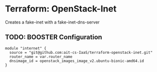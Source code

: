 # Terraform: OpenStack-Inet

Creates a fake-inet with a fake-inet-dns-server

## TODO: BOOSTER Configuration

```
module "internet" {
  source = "git@github.com:ait-cs-IaaS/terraform-openstack-inet.git"
  router_name = var.router_name
  dnsimage_id = openstack_images_image_v2.ubuntu-bionic-amd64.id
}
```

